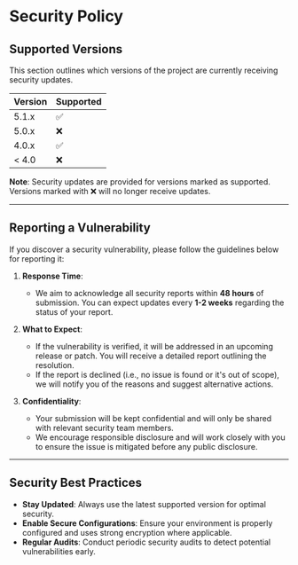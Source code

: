 # Security Policy

## Supported Versions

This section outlines which versions of the project are currently receiving security updates.

| Version | Supported          |
| ------- | ------------------ |
| 5.1.x   | :white_check_mark: |
| 5.0.x   | :x:                |
| 4.0.x   | :white_check_mark: |
| < 4.0   | :x:                |

**Note**: Security updates are provided for versions marked as supported. Versions marked with :x: will no longer receive updates.

---

## Reporting a Vulnerability

If you discover a security vulnerability, please follow the guidelines below for reporting it:

1. **Response Time**:

   - We aim to acknowledge all security reports within **48 hours** of submission. You can expect updates every **1-2 weeks** regarding the status of your report.

2. **What to Expect**:

   - If the vulnerability is verified, it will be addressed in an upcoming release or patch. You will receive a detailed report outlining the resolution.
   - If the report is declined (i.e., no issue is found or it's out of scope), we will notify you of the reasons and suggest alternative actions.

3. **Confidentiality**:
   - Your submission will be kept confidential and will only be shared with relevant security team members.
   - We encourage responsible disclosure and will work closely with you to ensure the issue is mitigated before any public disclosure.

---

## Security Best Practices

- **Stay Updated**: Always use the latest supported version for optimal security.
- **Enable Secure Configurations**: Ensure your environment is properly configured and uses strong encryption where applicable.
- **Regular Audits**: Conduct periodic security audits to detect potential vulnerabilities early.
